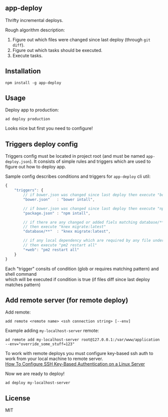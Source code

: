## app-deploy

Thrifty incremental deploys.

Rough algorithm description:

1. Figure out which files were changed since last deploy (through `git diff`).
2. Figure out which tasks should be executed.
3. Execute tasks.

## Installation

```
npm install -g app-deploy
```

## Usage

Deploy app to production:

```
ad deploy production
```

Looks nice but first you need to configure!

## Triggers deploy config

Triggers config must be located in project root (and must be named `app-deploy.json`).
It consists of simple rules and triggers which are used to figure out how to deploy app.

Sample config describes conditions and triggers for `app-deploy` cli util:

```js
{
	"triggers": {
		// if bower.json was changed since last deploy then execute "bower install"
		"bower.json"   : "bower intall",

		// if bower.json was changed since last deploy then execute "npm install"
		"package.json" : "npm intall",

		// if there are any changed or added fiels matching database/** globa pattern
		// then execute "knex migrate:latest"
		"database/**"  : "knex migrate:latest",

		// if any local dependency which are required by any file under web/** were changed
		// then execute "pm2 restart all"
		"+web": "pm2 restart all"
	}
}
```

Each "trigger" consits of condition (glob or requires matching pattern) and shell command   
which will be executed if condition is true (if files diff since last deploy matches pattern)

## Add remote server (for remote deploy)

Add remote:

```
add remote <remote name> <ssh connection string> [--env]
```

Example adding `my-localhost-server` remote:

```
ad remote add my-localhost-server root@127.0.0.1:/var/www/application --env="override_some_stuff=123"
```

To work with remote deploys you must configure key-based ssh auth to work from your local machine to remote server.   
[How To Configure SSH Key-Based Authentication on a Linux Server](https://www.digitalocean.com/community/tutorials/how-to-configure-ssh-key-based-authentication-on-a-linux-server)

Now we are ready to deploy!

```
ad deploy my-localhost-server
```

## License
MIT
